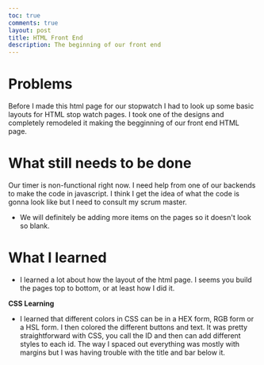 ```yaml
---
toc: true
comments: true
layout: post
title: HTML Front End
description: The beginning of our front end
---
```



# Problems
Before I made this html page for our stopwatch I had to look up some basic layouts for HTML stop watch pages. I took one of the designs and completely remodeled it making the begginning of our front end HTML page. 

# What still needs to be done
Our timer is non-functional right now. I need help from one of our backends to make the code in javascript. I think I get the idea of what the code is gonna look like but I need to consult my scrum master. 

- We will definitely be adding more items on the pages so it doesn't look so blank.

# What I learned
- I learned a lot about how the layout of the html page. I seems you build the pages top to bottom, or at least how I did it. 

**CSS Learning**
- I learned that different colors in CSS can be in a HEX form, RGB form or a HSL form. I then colored the different buttons and text. It was pretty straightforward with CSS, you call the ID and then can add different styles to each id. The way I spaced out everything was mostly with margins but I was having trouble with the title and bar below it.